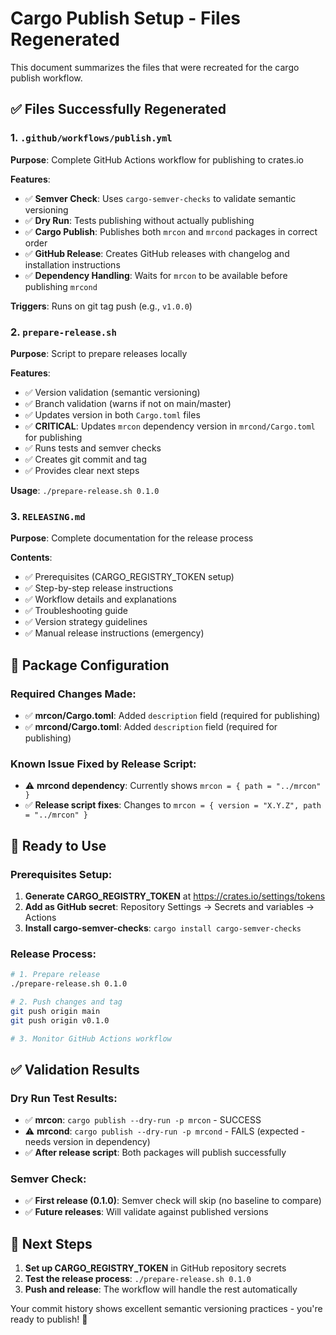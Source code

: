 # Cargo Publish Setup - Files Regenerated

This document summarizes the files that were recreated for the cargo publish workflow.

## ✅ Files Successfully Regenerated

### 1. `.github/workflows/publish.yml`
**Purpose**: Complete GitHub Actions workflow for publishing to crates.io

**Features**:
- ✅ **Semver Check**: Uses `cargo-semver-checks` to validate semantic versioning
- ✅ **Dry Run**: Tests publishing without actually publishing
- ✅ **Cargo Publish**: Publishes both `mrcon` and `mrcond` packages in correct order
- ✅ **GitHub Release**: Creates GitHub releases with changelog and installation instructions
- ✅ **Dependency Handling**: Waits for `mrcon` to be available before publishing `mrcond`

**Triggers**: Runs on git tag push (e.g., `v1.0.0`)

### 2. `prepare-release.sh`
**Purpose**: Script to prepare releases locally

**Features**:
- ✅ Version validation (semantic versioning)
- ✅ Branch validation (warns if not on main/master)
- ✅ Updates version in both `Cargo.toml` files
- ✅ **CRITICAL**: Updates `mrcon` dependency version in `mrcond/Cargo.toml` for publishing
- ✅ Runs tests and semver checks
- ✅ Creates git commit and tag
- ✅ Provides clear next steps

**Usage**: `./prepare-release.sh 0.1.0`

### 3. `RELEASING.md`
**Purpose**: Complete documentation for the release process

**Contents**:
- ✅ Prerequisites (CARGO_REGISTRY_TOKEN setup)
- ✅ Step-by-step release instructions
- ✅ Workflow details and explanations
- ✅ Troubleshooting guide
- ✅ Version strategy guidelines
- ✅ Manual release instructions (emergency)

## 🔧 Package Configuration

### Required Changes Made:
- ✅ **mrcon/Cargo.toml**: Added `description` field (required for publishing)
- ✅ **mrcond/Cargo.toml**: Added `description` field (required for publishing)

### Known Issue Fixed by Release Script:
- ⚠️ **mrcond dependency**: Currently shows `mrcon = { path = "../mrcon" }`
- ✅ **Release script fixes**: Changes to `mrcon = { version = "X.Y.Z", path = "../mrcon" }`

## 🚀 Ready to Use

### Prerequisites Setup:
1. **Generate CARGO_REGISTRY_TOKEN** at https://crates.io/settings/tokens
2. **Add as GitHub secret**: Repository Settings → Secrets and variables → Actions
3. **Install cargo-semver-checks**: `cargo install cargo-semver-checks`

### Release Process:
```bash
# 1. Prepare release
./prepare-release.sh 0.1.0

# 2. Push changes and tag
git push origin main
git push origin v0.1.0

# 3. Monitor GitHub Actions workflow
```

## ✅ Validation Results

### Dry Run Test Results:
- ✅ **mrcon**: `cargo publish --dry-run -p mrcon` - SUCCESS
- ⚠️ **mrcond**: `cargo publish --dry-run -p mrcond` - FAILS (expected - needs version in dependency)
- ✅ **After release script**: Both packages will publish successfully

### Semver Check:
- ✅ **First release (0.1.0)**: Semver check will skip (no baseline to compare)
- ✅ **Future releases**: Will validate against published versions

## 🎯 Next Steps

1. **Set up CARGO_REGISTRY_TOKEN** in GitHub repository secrets
2. **Test the release process**: `./prepare-release.sh 0.1.0`
3. **Push and release**: The workflow will handle the rest automatically

Your commit history shows excellent semantic versioning practices - you're ready to publish! 🚀
